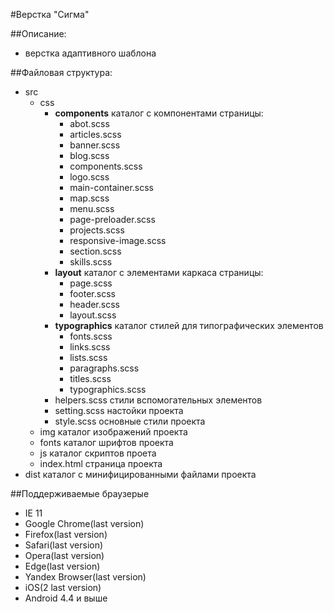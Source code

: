 #Верстка "Сигма"

##Описание:

  * верстка адаптивного шаблона

##Файловая структура:
  * src
    * css
      * **components** каталог с компонентами страницы:
        * abot.scss
        * articles.scss
        * banner.scss
        * blog.scss
        * components.scss
        * logo.scss
        * main-container.scss
        * map.scss
        * menu.scss
        * page-preloader.scss
        * projects.scss
        * responsive-image.scss
        * section.scss
        * skills.scss
      * **layout** каталог с элементами каркаса страницы:
        * page.scss
        * footer.scss
        * header.scss
        * layout.scss
      * **typographics** каталог стилей для типографических элементов
        * fonts.scss
        * links.scss
        * lists.scss
        * paragraphs.scss
        * titles.scss
        * typographics.scss
      * helpers.scss стили вспомогательных элементов
      * setting.scss настойки проекта
      * style.scss основные стили проекта
    * img каталог изображений проекта
    * fonts каталог шрифтов проекта
    * js каталог скриптов проета
    * index.html страница проекта
  * dist каталог с минифицированными файлами проекта

##Поддерживаемые браузерыe
* IE 11
* Google Chrome(last version)
* Firefox(last version)
* Safari(last version)
* Opera(last version)
* Edge(last version)
* Yandex Browser(last version)
* iOS(2 last version)
* Android 4.4 и выше

